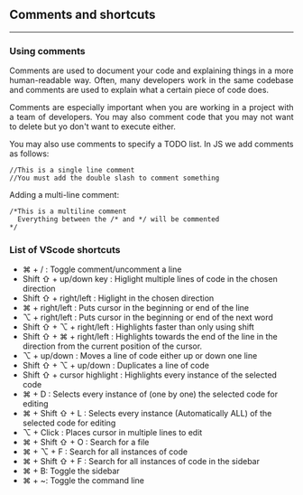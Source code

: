 <h2>Comments and shortcuts</h2>

---

<h3>Using comments</h3>
<p align = "justify">
Comments are used to document your code and explaining things in a more human-readable way. Often, many developers work in the same codebase and comments are used to explain what a certain piece of code does.
</p>

<p align = "justify">
Comments are especially important when you are working in a project with a team of developers. You may also comment code that you may not want to delete but yo don't want to execute either.
</p>

<p align = "justify">
You may also use comments to specify a TODO list. In JS we add comments as follows:
</p>

```
//This is a single line comment
//You must add the double slash to comment something
```

<p align = "justify">
Adding a multi-line comment:
</p>

```
/*This is a multiline comment
  Everything between the /* and */ will be commented  
*/
```

<h3>List of VScode shortcuts</h3>
<p align = "justify">
    <ul>
        <li>⌘ + / : Toggle comment/uncomment a line</li>
        <li>Shift ⇧ + up/down key : Higlight multiple lines of code in the chosen direction</li>
        <li>Shift ⇧ + right/left : Higlight in the chosen direction</li>
        <li>⌘ + right/left : Puts cursor in the beginning or end of the line</li>
        <li>⌥  + right/left : Puts cursor in the beginning or end of the next word</li>
        <li>Shift ⇧ + ⌥  + right/left : Highlights faster than only using shift</li>
        <li>Shift ⇧ +  ⌘ + right/left : Highlights towards the end of the line in the direction from the current position of the cursor.</li>
        <li>⌥  + up/down : Moves a line of code either up or down one line</li>
        <li>Shift ⇧ + ⌥ + up/down : Duplicates a line of code</li>
        <li>Shift ⇧ + cursor highlight : Highlights every instance of the selected code</li>
        <li>⌘ + D : Selects every instance of (one by one) the selected code for editing</li>
        <li>⌘ + Shift ⇧ + L : Selects every instance (Automatically ALL) of the selected code for editing</li>
        <li>⌥ + Click : Places cursor in multiple lines to edit</li>
        <li>⌘ + Shift ⇧ + O : Search for a file</li>
        <li>⌘ + ⌥ + F : Search for all instances of code </li>
        <li>⌘ + Shift ⇧ + F : Search for all instances of code in the sidebar</li>
        <li>⌘ + B: Toggle the sidebar</li>
        <li>⌘ + ~: Toggle the command line</li>
    </ul> 
</p>